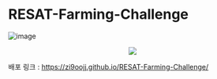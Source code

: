 # RESAT-Farming-Challenge

![image](https://github.com/zi9ooJJ/RESAT-Farming-Challenge/assets/119485385/3489fea4-a5fe-45b2-a887-197a7a5c06bb)
<div align='center'>
<img src='https://github.com/zi9ooJJ/RESAT-Farming-Challenge/assets/119485385/b37339eb-b967-4896-bb55-fa59f1e66605'>
</div>

배포 링크 : https://zi9oojj.github.io/RESAT-Farming-Challenge/
